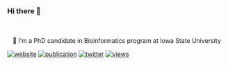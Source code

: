 ### Hi there 👋

<p align="center">
  <br><br>
  🔭 I’m a PhD candidate in Bioinformatics program at Iowa State University
</p>

[![website](https://img.shields.io/badge/-website-brightgreen)](https://urmi-21.github.io/)
[![publication](https://img.shields.io/badge/-publications-red)](https://scholar.google.com/citations?user=yat-ghwAAAAJ&hl=en)
[![twitter](https://img.shields.io/badge/-twitter-informational)](https://twitter.com/_urminder)
[![views](https://visitor-badge.glitch.me/badge?page_id=urmi-21.visitor-badge)](https://github.com/urmi-21)

<!--
**urmi-21/urmi-21** is a ✨ _special_ ✨ repository because its `README.md` (this file) appears on your GitHub profile.

Here are some ideas to get you started:
<img src="https://media1.tenor.com/images/a388b52cb0b98b71066ce08b9fcc21c5/tenor.gif">
- 🔭 I’m currently working on ...
- 🌱 I’m currently learning ...
- 👯 I’m looking to collaborate on ...
- 🤔 I’m looking for help with ...
- 💬 Ask me about ...
- 📫 How to reach me: ...
- 😄 Pronouns: ...
- ⚡ Fun fact: ...
-->
